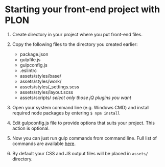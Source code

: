 # Starting your front-end project with PLON

1. Create directory in your project where you put front-end files.

2. Copy the following files to the directory you created earlier:
    * package.json
    * gulpfile.js
    * gulpconfig.js
    * .eslintrc
    * assets/styles/base/
    * assets/styles/work/
    * assets/styles/_settings.scss
    * assets/styles/layout.scss
    * assets/scripts/ _select only those jQ plugins you want_

3. Open your system command line (e.g. Windows CMD) and install required node packages by entering `$ npm install`

4. Edit gulpconfig.js file to provide options that suits your project. This action is optional.

5. Now you can just run gulp commands from command line. Full list of commands are available [here](/docs/gulp.md).

6. By default your CSS and JS output files will be placed in `assets/` directory.
